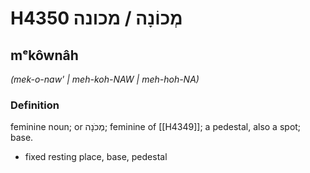 # H4350 מְכוֹנָה / מכונה

## mᵉkôwnâh

_(mek-o-naw' | meh-koh-NAW | meh-hoh-NA)_

### Definition

feminine noun; or מְכֹנָה; feminine of [[H4349]]; a pedestal, also a spot; base.

- fixed resting place, base, pedestal
